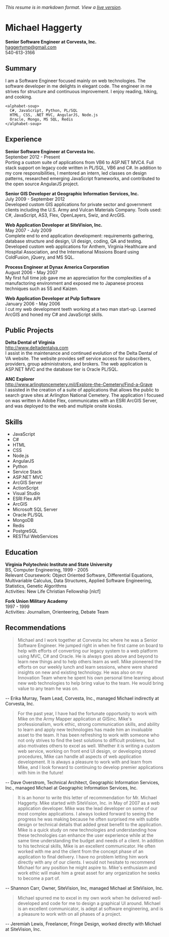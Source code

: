 *This resume is in markdown format.  View a [live version](http://github.com/ghoti143/resume).*

# Michael Haggerty
**Senior Software Engineer at Corvesta, Inc.**  
haggertymp@gmail.com  
540-613-3166

## Summary
I am a Software Engineer focused mainly on web technologies. The software developer in me delights in elegant code.  The engineer in me strives for structure and continuous improvement. I enjoy reading, hiking, and cooking.

```
<alphabet-soup> 
  C#, JavaScript, Python, PL/SQL
  HTML, CSS, .NET MVC, AngularJS, Node.js
  Oracle, Mongo, MS SQL, Redis
</alphabet-soup>
```

## Experience

**Senior Software Engineer at Corvesta Inc.**  
September 2012 - Present  
Porting a custom suite of applications from VB6 to ASP.NET MVC4. Full stack support on legacy code written in PL/SQL, VB6 and C#. In addition to my core responsibilities, I mentored an intern, led classes on design patterns, researched emerging JavaScript frameworks, and contributed to the open source AngularJS project.

**Senior GIS Developer at Geographic Information Services, Inc.**  
July 2009 - September 2012  
Developed custom GIS applications for private sector and government clients including the U.S. Army and Vulcan Materials Company. Tools used: C#, JavaScript, AS3, Flex, OpenLayers, Swiz, and ArcGIS.

**Web Application Developer at SiteVision, Inc.**  
May 2007 - July 2009  
Complete end to end application development: requirements gathering, database structure and design, UI design, coding, QA and testing. Developed custom web applications for Anthem, Virginia Healthcare and Hospital Association, and the International Missions Board using ColdFusion, jQuery, and MS SQL.

**Process Engineer at Dynax America Corporation**  
August 2006 - May 2007  
My first full time job gave me an appreciation for the complexities of a manufactoring environment and exposed me to Japanese process techniques such as 5S and Kaizen.

**Web Application Developer at Pulp Software**  
January 2006 - May 2006  
I cut my web development teeth working at a two man start-up. Learned ArcGIS and honed my C# and JavaScript skills.

## Public Projects

**Delta Dental of Virginia**  
http://www.deltadentalva.com  
I assist in the maintenance and continued evolution of the Delta Dental of VA website.  The website provides self service access for subscribers, providers, group administrators, and brokers.  The web application is ASP.NET MVC and the database tier is Oracle PL/SQL.

**ANC Explorer**  
http://www.arlingtoncemetery.mil/Explore-the-Cemetery/Find-a-Grave  
I assisted in the creation of a suite of applications that allows the public to search grave sites at Arlington National Cemetery. The application I focused on was written in Adobe Flex, communicates with an ESRI ArcGIS Server, and was deployed to the web and multiple onsite kiosks.

## Skills
* JavaScript
* C#
* HTML
* CSS
* Node.js
* AngularJS
* Python
* Service Stack
* ASP.NET MVC
* ArcGIS Server
* ActionScript
* Visual Studio
* ESRI Flex API
* ArcGIS
* Microsoft SQL Server
* Oracle PL/SQL
* MongoDB
* Redis
* PostgreSQL
* RESTful WebServices

## Education

**Virginia Polytechnic Institute and State University**  
BS, Computer Engineering, 1999 - 2005  
Relevant Coursework: Object Oriented Software, Differential Equations, Multivariable Calculus, Data Structures, Applied Software Engineering, Statistics, Genetic Algorithms  
Activities: New Life Christian Fellowship [nlcf]

**Fork Union Military Academy**  
1997 - 1999  
Activities: Journalism, Orienteering, Debate Team

## Recommendations

> Michael and I work together at Corvesta Inc where he was a Senior Software Engineer. He jumped right
> in when he first came on board to help with efforts of converting our legacy system to a web platform using
> MVC, C# and Oracle. He is always goes above and beyond to learn new things and to help others learn as
> well. Mike pioneered the efforts on our weekly lunch and learn sessions, where were shared insights on new
> and existing technology. He was also on my Innovation Team where he spent his own personal time learning
> about new web technologies to help bring value to the team. He would bring value to any team he was on.

-- Erika Murray, Team Lead, Corvesta, Inc., managed Michael indirectly at Corvesta, Inc.

> For the past year, I have had the fortunate opportunity to work with Mike on the Army Mapper application
> at GISinc. Mike's professionalism, work ethic, strong communication skills, and ability to learn and apply
> new technologies has made him an invaluable asset to the team. It has been refreshing to work with someone
> who not only strives to find the best solutions to difficult problems, but also motivates others to excel as well.
> Whether it is writing a custom web service, working on front end UI design, or developing stored procedures,
> Mike can handle all aspects of web application development. It is always a pleasure to work with and learn
> from Mike, and I look forward to continuing to develop premier applications with him in the future!

-- Dave Overstrom, Technical Architect, Geographic Information Services, Inc., managed Michael at Geographic Information Services, Inc.

> It is an honor to write this letter of recommendation for Mr. Michael Haggerty. Mike started with SiteVision,
> Inc. in May of 2007 as a web application developer. Mike was the lead developer on some of our most
> complex applications. I always looked forward to seeing the progress he was making because he often
> surprised me with subtle design or technical details that added great benefit to the application. Mike is a quick
> study on new technologies and understanding how these technologies can enhance the user experience while
> at the same time understanding the budget and needs of a client. In addition to his technical skills, Mike is an
> excellent communicator. He often worked with me and the client from the concept phase of an application
> to final delivery. I have no problem letting him work directly with any of our clients. I would not hesitate to
> recommend Michael for any position he might aspire to. Mike's enthusiasm and work ethic will make him a
> great asset for any organization he seeks to become a part of.

-- Shannon Carr, Owner, SiteVision, Inc, managed Michael at SiteVision, Inc.

> Michael spurred me to excel in my own work when he delivered well-developed and code for me to design
> a graphical UI around. Michael is an excellent communicator, is adept at software engineering, and is a
> pleasure to work with on all phases of a project.

-- Jeremiah Lewis, Freelancer, Fringe Design, worked directly with Michael at SiteVision, Inc.
